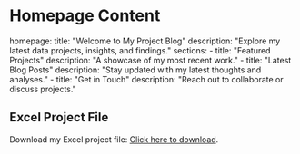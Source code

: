 # Homepage Content
homepage:
  title: "Welcome to My Project Blog"
  description: "Explore my latest data projects, insights, and findings."
  sections:
    - title: "Featured Projects"
      description: "A showcase of my most recent work."
    - title: "Latest Blog Posts"
      description: "Stay updated with my latest thoughts and analyses."
    - title: "Get in Touch"
      description: "Reach out to collaborate or discuss projects."
<section id="excel-project">
    <h2>Excel Project File</h2>
    <p>
        Download my Excel project file: 
        <a href="Excel_Project.xlsx" download>Click here to download</a>.
    </p>
</section>
